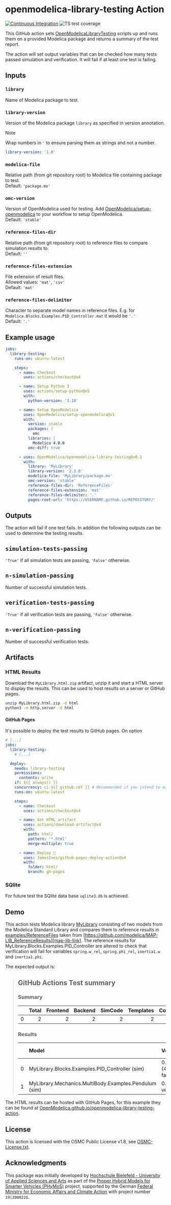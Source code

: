 # openmodelica-library-testing Action

[![Continuous Integration][ci-badge]][ci-link]
![TS test coverage](badges/coverage.svg)

This GitHub action sets [OpenModelicaLibraryTesting][om-library-testing-link]
scripts up and runs them on a provided Modelica package and returns a summary of
the test report.

The action will set output variables that can be checked how many tests passed
simulation and verification. It will fail if at least one test is failing.

## Inputs

### `library`

Name of Modelica package to test.

### `library-version`

Version of the Modelica package `library` as specified in version
annotation.

> [!NOTE]
> Wrap numbers in `'` to ensure parsing them as strings and not a number.
>
> ```yml
> library-version: '1.0'
> ```

### `modelica-file`

Relative path (from git repository root) to Modelica file containing package to
test.\
Default: `'package.mo'`

### `omc-version`

Version of OpenModelica used for testing.
Add [OpenModelica/setup-openmodelica][setup-openmodelica-link]
to your workflow to setup OpenModelica.\
Default: `'stable'`

### `reference-files-dir`

Relative path (from git repository root) to reference files to compare
simulation results to.\
Default: `''`

### `reference-files-extension`

File extension of result files.\
Allowed values: `'mat'`, `'csv'`\
Default: `'mat'`

### `reference-files-delimiter`

Character to separate model names in reference files.
E.g. for `Modelica.Blocks.Examples.PID_Controller.mat` it would be `'.'`\
Default: `'.'`

## Example usage

```yaml
jobs:
  library-testing:
    runs-on: ubuntu-latest

    steps:
      - name: Checkout
        uses: actions/checkout@v4

      - name: Setup Python 3
        uses: actions/setup-python@v5
        with:
          python-version: '3.10'

      - name: Setup OpenModelica
        uses: OpenModelica/setup-openmodelica@v1
        with:
          version: stable
          packages: |
            omc
          libraries: |
            Modelica 4.0.0
          omc-diff: true

      - uses: OpenModelica/openmodelica-library-testing@v0.1
        with:
          library: 'MyLibrary'
          library-version: '2.2.0'
          modelica-file: 'MyLibrary/package.mo'
          omc-version: 'stable'
          reference-files-dir: 'ReferenceFiles'
          reference-files-extension: 'mat'
          reference-files-delimiter: '.'
          pages-root-url: 'https://USERNAME.github.io/REPOSITORY/'
```

## Outputs

The action will fail if one test fails. In addition the following outputs can be
used to determine the testing results.

## `simulation-tests-passing`

`'True'` if all simulation tests are passing, `'False'` otherwise.

## `n-simulation-passing`

Number of successful simulation tests.

## `verification-tests-passing`

`'True'` if all verification tests are passing, `'False'` otherwise.

## `n-verification-passing`

Number of successful verification tests.

## Artifacts

### HTML Results

Download the `MyLibrary.html.zip` artifact, unzip it and start a HTML server to
display the results. This can be used to host results on a server or GitHub
pages.

```bash
unzip MyLibrary.html.zip -d html
python3 -m http.server -d html
```

#### GitHub Pages

It's possible to deploy the test results to GitHub pages. On option

```yml
# [...]
jobs:
  library-testing:
    # [...]

  deploy:
    needs: library-testing
    permissions:
      contents: write
    if: ${{ always() }}
    concurrency: ci-${{ github.ref }} # Recommended if you intend to make multiple deployments in quick succession.
    runs-on: ubuntu-latest

    steps:
      - name: Checkout
        uses: actions/checkout@v4

      - name: Get HTML artifact
        uses: actions/download-artifact@v4
        with:
          path: html/
          pattern: '*.html'
          merge-multiple: true

      - name: Deploy 🚀
        uses: JamesIves/github-pages-deploy-action@v4
        with:
          folder: html/
          branch: gh-pages
```

### SQlite

For future test the SQlite data base `sqlite3.db` is achieved.

## Demo

This action tests Modelica library [MyLibrary](examples/MyLibrary/package.mo)
consisting of two models from the Modelica Standard Library and compares them to
reference results in [examples/ReferenceFiles](examples/ReferenceFiles) taken
from
[https://github.com/modelica/MAP-LIB_ReferenceResults][map-lib-link].
The reference results for MyLibrary.Blocks.Examples.PID_Controller are altered
to check that verification will fail for variables `spring.w_rel`,
`spring.phi_rel`, `inertia1.w` and `inertia1.phi`.

The expected output is:

> ## GitHub Actions Test summary
>
> ### Summary
>
> |    |   Total |   Frontend |   Backend |   SimCode |   Templates |   Compilation |   Simulation |   Verification |
> |---:|--------:|-----------:|----------:|----------:|------------:|--------------:|-------------:|---------------:|
> |  0 |       2 |          2 |         2 |         2 |           2 |             2 |            2 |              1 |
>
> ### Results
>
> |    | Model                                                 | Verified          |   Simulate |   Total buildModel |   Parsing |   Frontend |   Backend |   SimCode |   Templates |   Compile |
> |---:|:------------------------------------------------------|:------------------|-----------:|-------------------:|----------:|-----------:|----------:|----------:|------------:|----------:|
> |  0 | MyLibrary.Blocks.Examples.PID_Controller (sim)        | 0.06 (4/7 failed) |       0.03 |               2.46 |      1.86 |       0.23 |      0.03 |      0.01 |        0.03 |      2.16 |
> |  1 | MyLibrary.Mechanics.MultiBody.Examples.Pendulum (sim) | 0.01 (3 verified) |       0.26 |               3.37 |      1.86 |       0.25 |      0.37 |      0.02 |        0.05 |      2.67 |

The HTML results can be hosted with GitHub Pages, for this example they can be
found at
[OpenModelica.github.io/openmodelica-library-testing-action][gh-pages-link].

## License

This action is licensed with the OSMC Public License v1.8, see
[OSMC-License.txt](./OSMC-License.txt).

## Acknowledgments

This package was initially developed by
[Hochschule Bielefeld - University of Applied Sciences and Arts](hsbi.de)
as part of the
[Proper Hybrid Models for Smarter Vehicles (PHyMoS)](https://phymos.de/en/)
project, supported by the German
[Federal Ministry for Economic Affairs and Climate Action][bmwk]
with project number `19|200022G`.

[ci-badge]: https://github.com/OpenModelica/openmodelica-library-testing-action/actions/workflows/ci.yml/badge.svg
[ci-link]: https://github.com/OpenModelica/openmodelica-library-testing-action/actions/workflows/ci.yml
[om-library-testing-link]: https://github.com/OpenModelica/OpenModelicaLibraryTesting
[setup-openmodelica-link]: https://github.com/OpenModelica/setup-openmodelica#available-openmodelica-versions
[map-lib-link]: https://github.com/modelica/MAP-LIB_ReferenceResults/blob/v4.0.0
[gh-pages-link]: https://openmodelica.github.io/openmodelica-library-testing-action/
[bmwk]: https://www.bmwk.de/Navigation/EN/Home/home.html
